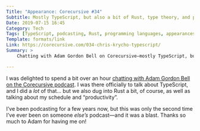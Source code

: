 ```yaml
---
Title: "Appearance: Corecursive #34"
Subtitle: Mostly TypeScript, but also a bit of Rust, type theory, and productivity.
Date: 2019-07-15 16:45
Category: Tech
Tags: [TypeScript, podcasting, Rust, programming languages, appearances]
Template: formats/link
Link: https://corecursive.com/034-chris-krycho-typescript/
Summary: >
    Chatting with Adam Gordon Bell on Corecursive—mostly TypeScript, but also a bit of Rust, type theory, and productivity!

---
```


I was delighted to spend a bit over an hour [chatting with Adam Gordon Bell on the Corecursive podcast](https://corecursive.com/034-chris-krycho-typescript/). I was there officially to talk about TypeScript, and I did a *lot* of that… but we also dug into Rust a bit, of course, as well as talking about my schedule and “productivity”.

I’ve been podcasting for a few years now, but this was only the second time I’ve ever been on someone *else’s* podcast—and it was a blast. Thanks so much to Adam for having me on!
